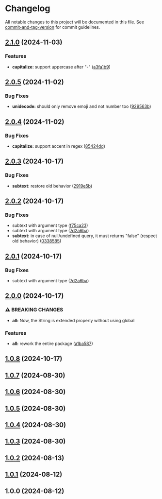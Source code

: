 # Changelog

All notable changes to this project will be documented in this file. See [commit-and-tag-version](https://github.com/absolute-version/commit-and-tag-version) for commit guidelines.

## [2.1.0](https://github.com/mara-li/uniformize/compare/v2.0.5...v2.1.0) (2024-11-03)


### Features

* **capitalize:** support uppercase after "-" ([a3fa1b9](https://github.com/mara-li/uniformize/commit/a3fa1b929700164192a9820406bed6988bf5632e))

## [2.0.5](https://github.com/mara-li/uniformize/compare/v2.0.4...v2.0.5) (2024-11-02)


### Bug Fixes

* **unidecode:** should only remove emoji and not number too ([929563b](https://github.com/mara-li/uniformize/commit/929563bba6c9b0ad1804d3ceeb1cdfd7a8f8dc16))

## [2.0.4](https://github.com/mara-li/uniformize/compare/v2.0.3...v2.0.4) (2024-11-02)


### Bug Fixes

* **capitalize:** support accent in regex ([85424dd](https://github.com/mara-li/uniformize/commit/85424dd480e6c41bbeac8d08fcbb89f0bba0c94b))

## [2.0.3](https://github.com/mara-li/uniformize/compare/v2.0.2...v2.0.3) (2024-10-17)


### Bug Fixes

* **subtext:** restore old behavior ([2919e5b](https://github.com/mara-li/uniformize/commit/2919e5bf9fe9abf8c3418b274273071ac4fb0eb8))

## [2.0.2](https://github.com/mara-li/uniformize/compare/v2.0.0...v2.0.2) (2024-10-17)


### Bug Fixes

* subtext with argument type ([f75ca23](https://github.com/mara-li/uniformize/commit/f75ca23b5fdf54cf09a96d976db4c71c7d2c3b9e))
* subtext with argument type ([7d2a6ba](https://github.com/mara-li/uniformize/commit/7d2a6ba7e3ab9a97b6d47c44b526a24cda475d12))
* **subtext:** in case of null/undefined query, it must returns "false" (respect old behavior) ([0338585](https://github.com/mara-li/uniformize/commit/03385850f8bff1f01ff01c8305efd9bba88fd9a7))

## [2.0.1](https://github.com/mara-li/uniformize/compare/v2.0.0...v2.0.1) (2024-10-17)


### Bug Fixes

* subtext with argument type ([7d2a6ba](https://github.com/mara-li/uniformize/commit/7d2a6ba7e3ab9a97b6d47c44b526a24cda475d12))

## [2.0.0](https://github.com/mara-li/uniformize/compare/v1.0.8...v2.0.0) (2024-10-17)


### ⚠ BREAKING CHANGES

* **all:** Now, the String is extended properly without using global

### Features

* **all:** rework the entire package ([a1ba587](https://github.com/mara-li/uniformize/commit/a1ba587d87cdce656c2ca369b5f76d3a9bcec6fb))

## [1.0.8](https://github.com/mara-li/uniformize/compare/v1.0.7...v1.0.8) (2024-10-17)

## [1.0.7](https://github.com/mara-li/uniformize/compare/v1.0.6...v1.0.7) (2024-08-30)

## [1.0.6](https://github.com/mara-li/uniformize/compare/v1.0.5...v1.0.6) (2024-08-30)

## [1.0.5](https://github.com/mara-li/uniformize/compare/v1.0.4...v1.0.5) (2024-08-30)

## [1.0.4](https://github.com/mara-li/uniformize/compare/v1.0.3...v1.0.4) (2024-08-30)

## [1.0.3](https://github.com/mara-li/uniformize/compare/v1.0.2...v1.0.3) (2024-08-30)

## [1.0.2](https://github.com/mara-li/uniformize/compare/v1.0.1...v1.0.2) (2024-08-13)

## [1.0.1](https://github.com/mara-li/uniformize/compare/v1.0.0...v1.0.1) (2024-08-12)

## 1.0.0 (2024-08-12)
